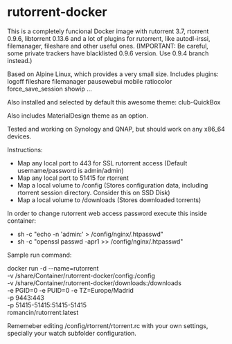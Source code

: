 # rutorrent-docker

This is a completely funcional Docker image with rutorrent 3.7, rtorrent 0.9.6, libtorrent 0.13.6 and a lot of plugins 
for rutorrent, like autodl-irssi, filemanager, fileshare and other useful ones. (IMPORTANT: Be careful, some private trackers
have blacklisted 0.9.6 version. Use 0.9.4 branch instead.)

Based on Alpine Linux, which provides a very small size. Includes plugins:
logoff
fileshare
filemanager
pausewebui
mobile
ratiocolor
force_save_session
showip
...

Also installed and selected by default this awesome theme:
club-QuickBox

Also includes MaterialDesign theme as an option.

Tested and working on Synology and QNAP, but should work on any x86_64 devices.

Instructions:
- Map any local port to 443 for SSL rutorrent access (Default username/password is admin/admin)
- Map any local port to 51415 for rtorrent
- Map a local volume to /config (Stores configuration data, including rtorrent session directory. Consider this on SSD Disk)
- Map a local volume to /downloads (Stores downloaded torrents)

In order to change rutorrent web access password execute this inside container: 
- sh -c "echo -n 'admin:' > /config/nginx/.htpasswd"
- sh -c "openssl passwd -apr1 >> /config/nginx/.htpasswd"

Sample run command:

docker run -d --name=rutorrent \
-v /share/Container/rutorrent-docker/config:/config \
-v /share/Container/rutorrent-docker/downloads:/downloads \
-e PGID=0 -e PUID=0 -e TZ=Europe/Madrid \
-p 9443:443 \
-p 51415-51415:51415-51415 \
romancin/rutorrent:latest

Rememeber editing /config/rtorrent/rtorrent.rc with your own settings, specially your watch subfolder configuration.
